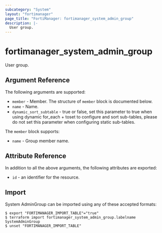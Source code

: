 ```yaml
---
subcategory: "System"
layout: "fortimanager"
page_title: "FortiManager: fortimanager_system_admin_group"
description: |-
  User group.
---
```


# fortimanager_system_admin_group
User group.

## Argument Reference


The following arguments are supported:


* `member` - Member. The structure of `member` block is documented below.
* `name` - Name.
* `dynamic_sort_subtable` - true or false, set this parameter to true when using dynamic for_each + toset to configure and sort sub-tables, please do not set this parameter when configuring static sub-tables.

The `member` block supports:

* `name` - Group member name.


## Attribute Reference

In addition to all the above arguments, the following attributes are exported:
* `id` - an identifier for the resource.

## Import

System AdminGroup can be imported using any of these accepted formats:
```
$ export "FORTIMANAGER_IMPORT_TABLE"="true"
$ terraform import fortimanager_system_admin_group.labelname SystemAdminGroup
$ unset "FORTIMANAGER_IMPORT_TABLE"
```

